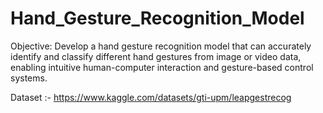 # Hand_Gesture_Recognition_Model

Objective: Develop a hand gesture recognition model that can accurately identify and classify different hand gestures from image or video data, enabling intuitive human-computer interaction and gesture-based control systems.

Dataset :- https://www.kaggle.com/datasets/gti-upm/leapgestrecog
